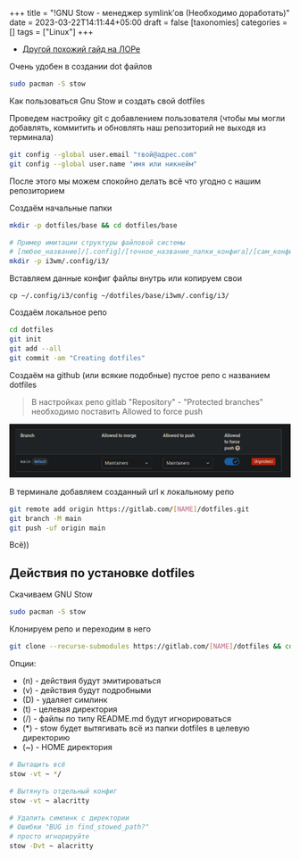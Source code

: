 +++
title = "!GNU Stow - менеджер symlink’ов (Необходимо доработать)"
date = 2023-03-22T14:11:44+05:00
draft = false
[taxonomies]
categories = []
tags = ["Linux"]
+++
* [Другой похожий гайд на ЛОРе](https://www.linux.org.ru/articles/admin/17146638)

Очень удобен в создании dot файлов
```sh
sudo pacman -S stow
```

Как пользоваться Gnu Stow и создать свой dotfiles

Проведем настройку git с добавлением пользователя (чтобы мы могли добавлять, коммитить и обновлять наш репозиторий не выходя из терминала)
```sh
git config --global user.email "твой@адрес.com"
git config --global user.name "имя или никнейм"
```
После этого мы можем спокойно делать всё что угодно с нашим репозиторием

Создаём начальные папки
```sh
mkdir -p dotfiles/base && cd dotfiles/base
```
```sh
# Пример имитации структуры файловой системы
# [любое_название]/[.config]/[точное_название_папки_конфига]/[сам_конфиг]
mkdir -p i3wm/.config/i3/
```
Вставляем данные конфиг файлы внутрь или копируем свои
```
cp ~/.config/i3/config ~/dotfiles/base/i3wm/.config/i3/
```
Создаём локальное репо
```sh
cd dotfiles
git init
git add --all
git commit -am "Creating dotfiles"
```
Создаём на github (или всякие подобные) пустое репо с названием dotfiles

> В настройках репо gitlab "Repository" - "Protected branches" необходимо поставить Allowed to force push

![](/images/GnuStow-guide/gitlab.png)

В терминале добавляем созданный url к локальному репо
```sh
git remote add origin https://gitlab.com/[NAME]/dotfiles.git
git branch -M main
git push -uf origin main
```
Всё))

## Действия по установке dotfiles

Скачиваем GNU Stow
```sh
sudo pacman -S stow
```
Клонируем репо и переходим в него
```sh
git clone --recurse-submodules https://gitlab.com/[NAME]/dotfiles && cd dotfiles/base
```
Опции:
* (n) - действия будут эмитироваться
* (v) - действия будут подробными
* (D) - удаляет симлинк
* (t) - целевая директория
* (/) - файлы по типу README.md будут игнорироваться
* (*) - stow будет вытягивать всё из папки dotfiles в целевую директорию
* (~) - HOME директория

```sh
# Вытащить всё
stow -vt ~ */
```
```sh
# Вытянуть отдельный конфиг
stow -vt ~ alacritty
```

```sh
# Удалить симлинк с директории
# Ошибки "BUG in find_stowed_path?"
# просто игнорируйте
stow -Dvt ~ alacritty
```


